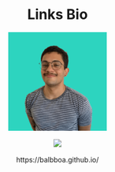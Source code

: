 <h1 align="center"> Links Bio </h1>

<div align="center">
  <img width="200" height="200" src="https://github.com/balbboa/balbboa.github.io/blob/main/images/me.png">
</div>
  
<p align="center">
<img src="http://img.shields.io/static/v1?label=STATUS&message=EM%20FUNCIONAMENTO&color=GREEN&style=for-the-badge"/>
</p>

<p align="center"> https://balbboa.github.io/ </p>

